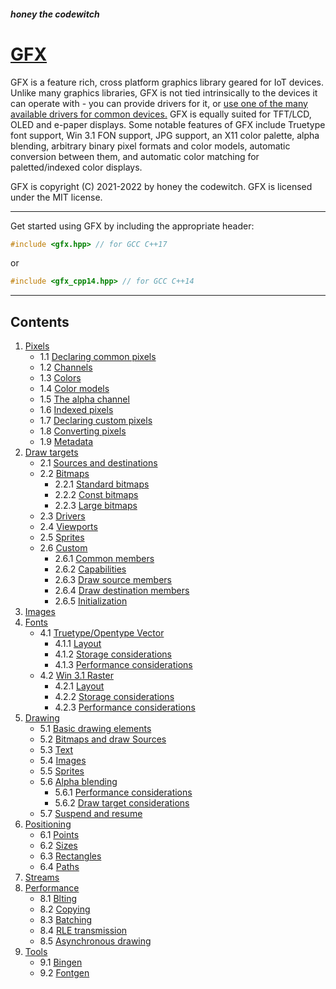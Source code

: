 ##### honey the codewitch
# [GFX](https://honeythecodewitch.com/gfx)


GFX is a feature rich, cross platform graphics library geared for IoT devices. Unlike many graphics libraries, GFX is not tied intrinsically to the devices it can operate with - you can provide drivers for it, or [use one of the many available drivers for common devices.](https://github.com/codewitch-honey-crisis/gfx_libraries) GFX is equally suited for TFT/LCD, OLED and e-paper displays. Some notable features of GFX include Truetype font support, Win 3.1 FON support, JPG support, an X11 color palette, alpha blending, arbitrary binary pixel formats and color models, automatic conversion between them, and automatic color matching for paletted/indexed color displays.

GFX is copyright (C) 2021-2022 by honey the codewitch. GFX is licensed under the MIT license.

---
Get started using GFX by including the appropriate header:
```cpp
#include <gfx.hpp> // for GCC C++17
```
or
```cpp
#include <gfx_cpp14.hpp> // for GCC C++14
```

___

## Contents

1. [Pixels](pixels.md)
    - 1.1 [Declaring common pixels](pixels.md#1.1)
    - 1.2 [Channels](pixels.md#1.2)
    - 1.3 [Colors](pixels.md#1.3)
    - 1.4 [Color models](pixels.md#1.4)
    - 1.5 [The alpha channel](pixels.md#1.5)
    - 1.6 [Indexed pixels](pixels.md#1.6)
    - 1.7 [Declaring custom pixels](pixels.md#1.7)
    - 1.8 [Converting pixels](pixels.md#1.8)
    - 1.9 [Metadata](pixels.md#1.9)
2. [Draw targets](draw_targets.md)
    - 2.1 [Sources and destinations](draw_targets.md#2.1)
    - 2.2 [Bitmaps](draw_targets.md#2.2)
         - 2.2.1 [Standard bitmaps](draw_targets.md#2.2.1)
         - 2.2.2 [Const bitmaps](draw_targets.md#2.2.2)
         - 2.2.3 [Large bitmaps](draw_targets.md#2.2.3)
    - 2.3 [Drivers](draw_targets.md#2.3)
    - 2.4 [Viewports](draw_targets.md#2.4)
    - 2.5 [Sprites](draw_targets.md#2.5)
    - 2.6 [Custom](draw_targets.md#2.6)
        - 2.6.1 [Common members](draw_targets.md#2.6.1)
        - 2.6.2 [Capabilities](.draw_targets.md#2.6.2)
        - 2.6.3 [Draw source members](draw_targets.md#2.6.3)
        - 2.6.4 [Draw destination members](draw_targets.md#2.6.4)
        - 2.6.5 [Initialization](draw_targets.md#2.6.5)
3. [Images](images.md)
4. [Fonts](fonts.md)
    - 4.1 [Truetype/Opentype Vector](fonts.md#4.1)
      - 4.1.1 [Layout](fonts.md#4.1.1)
      - 4.1.2 [Storage considerations](fonts.md#4.1.2)
      - 4.1.3 [Performance considerations](fonts.md#4.1.3)
    - 4.2 [Win 3.1 Raster](fonts.md#4.2)
      - 4.2.1 [Layout](fonts.md#4.2.1)
      - 4.2.2 [Storage considerations](fonts.md#4.2.2)
      - 4.2.3 [Performance considerations](fonts.md#4.2.3)
5. [Drawing](drawing.md)
    - 5.1 [Basic drawing elements](drawing.md#5.1)
    - 5.2 [Bitmaps and draw Sources](drawing.md#5.2)
    - 5.3 [Text](drawing.md#5.3)
    - 5.4 [Images](drawing.md#5.4)
    - 5.5 [Sprites](drawing.md#5.5)
    - 5.6 [Alpha blending](drawing.md#5.6)
      - 5.6.1 [Performance considerations](drawing.md#5.6.1)
      - 5.6.2 [Draw target considerations](drawing.md#5.6.2)
    - 5.7 [Suspend and resume](drawing.md#5.7)
6. [Positioning](positioning.md)
    - 6.1 [Points](positioning.md#6.1)
    - 6.2 [Sizes](positioning.md#6.2)
    - 6.3 [Rectangles](positioning.md#6.3)
    - 6.4 [Paths](positioning.md#6.4)
7. [Streams](streams.md)
8. [Performance](performance.md)
   - 8.1 [Blting](performance.md#8.1)
   - 8.2 [Copying](performance.md#8.2)
   - 8.3 [Batching](performance.md#8.3)
   - 8.4 [RLE transmission](performance.md#8.4)
   - 8.5 [Asynchronous drawing](performance.md#8.5)
9. [Tools](tools.md)
   - 9.1 [Bingen](tools.md#9.1)
   - 9.2 [Fontgen](tools.md#9.2)
